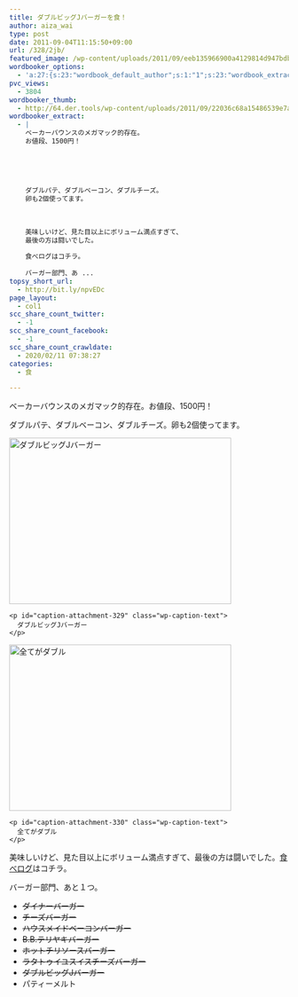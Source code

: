 ```yaml
---
title: ダブルビッグJバーガーを食！
author: aiza_wai
type: post
date: 2011-09-04T11:15:50+09:00
url: /328/2jb/
featured_image: /wp-content/uploads/2011/09/eeb135966900a4129814d947bdb3d5ae.png
wordbooker_options:
  - 'a:27:{s:23:"wordbook_default_author";s:1:"1";s:23:"wordbook_extract_length";s:3:"256";s:26:"wordbooker_publish_default";s:2:"on";s:21:"wordbooker_like_width";s:3:"250";s:25:"wordbook_fbshare_location";s:3:"top";s:24:"wordbook_fblike_location";s:3:"top";s:22:"wordbook_fblike_action";s:9:"recommend";s:27:"wordbook_fblike_colorscheme";s:4:"dark";s:20:"wordbook_fblike_font";s:5:"arial";s:22:"wordbook_fblike_button";s:12:"button_count";s:21:"wordbook_fblike_faces";s:5:"false";s:20:"wordbook_fblike_send";s:5:"false";s:18:"wordbook_attribute";s:12:"無印発信";s:29:"wordbook_republish_time_frame";s:2:"10";s:29:"wordbooker_status_update_text";s:35:": New blog post :  %title% - %link%";s:19:"wordbook_actionlink";s:3:"300";s:27:"wordbook_search_this_header";s:2:"on";s:32:"wordbook_description_meta_length";s:3:"350";s:20:"wordbook_comment_get";s:2:"on";s:21:"wordbook_comment_push";s:2:"on";s:18:"wordbook_page_post";s:15:"148216695246471";s:18:"wordbook_orandpage";s:1:"2";s:24:"wordbooker_comment_email";s:18:"aiaiaiya@gmail.com";s:18:"wordbook_noncename";s:10:"bd56c26e71";s:27:"wordbooker_publish_override";s:2:"on";s:23:"wordbook_scheduled_post";s:1:"0";s:17:"wordbook_new_post";s:1:"0";}'
pvc_views:
  - 3804
wordbooker_thumb:
  - http://64.der.tools/wp-content/uploads/2011/09/22036c68a15486539e7acea2fc8d2c77-400x300.jpg
wordbooker_extract:
  - |
    ベーカーバウンスのメガマック的存在。
    お値段、1500円！
    
    
    
    
    
    ダブルパテ、ダブルベーコン、ダブルチーズ。
    卵も2個使ってます。
    
    
    
    美味しいけど、見た目以上にボリューム満点すぎて、
    最後の方は闘いでした。
    
    食べログはコチラ。
    
    バーガー部門、あ ...
topsy_short_url:
  - http://bit.ly/npvEDc
page_layout:
  - col1
scc_share_count_twitter:
  - -1
scc_share_count_facebook:
  - -1
scc_share_count_crawldate:
  - 2020/02/11 07:38:27
categories:
  - 食

---
```

ベーカーバウンスのメガマック的存在。お値段、1500円！

<!--more-->

ダブルパテ、ダブルベーコン、ダブルチーズ。卵も2個使ってます。

<div class="photo">
  <div id="attachment_329" style="width: 410px" class="wp-caption aligncenter">
    <img aria-describedby="caption-attachment-329" class="wp-image-329 size-medium" title="ダブルビッグJバーガー" src="https://mujiota.com/wp-content/uploads/2011/09/22036c68a15486539e7acea2fc8d2c77-400x300.jpg" alt="ダブルビッグJバーガー" width="400" height="300" srcset="https://mujiota.com/wp-content/uploads/2011/09/22036c68a15486539e7acea2fc8d2c77-400x300.jpg 400w, https://mujiota.com/wp-content/uploads/2011/09/22036c68a15486539e7acea2fc8d2c77.jpg 640w" sizes="(max-width: 400px) 100vw, 400px" />
    
    <p id="caption-attachment-329" class="wp-caption-text">
      ダブルビッグJバーガー
    </p>
  </div>
</div>

<div class="photo">
  <div id="attachment_330" style="width: 410px" class="wp-caption aligncenter">
    <img aria-describedby="caption-attachment-330" class="wp-image-330 size-medium" title="全てがダブル" src="https://mujiota.com/wp-content/uploads/2011/09/ea626169815d99dabff67e564599e4ac-400x300.jpg" alt="全てがダブル" width="400" height="300" srcset="https://mujiota.com/wp-content/uploads/2011/09/ea626169815d99dabff67e564599e4ac-400x300.jpg 400w, https://mujiota.com/wp-content/uploads/2011/09/ea626169815d99dabff67e564599e4ac.jpg 640w" sizes="(max-width: 400px) 100vw, 400px" />
    
    <p id="caption-attachment-330" class="wp-caption-text">
      全てがダブル
    </p>
  </div>
</div>

美味しいけど、見た目以上にボリューム満点すぎて、最後の方は闘いでした。<a href="http://tabelog.com/rvwr/yutabe/rvwdtl/2722190/" target="_blank">食べログ</a>はコチラ。

バーガー部門、あと１つ。

  * <del datetime="2011-06-07T15:26:29+00:00">ダイナーバーガー</del>
  * <del datetime="2011-05-21T12:27:56+00:00">チーズバーガー</del>
  * <del datetime="2011-05-21T12:27:56+00:00">ハウスメイドベーコンバーガー</del>
  * <del datetime="2011-05-21T12:27:56+00:00">B.B.テリヤキバーガー</del>
  * <del datetime="2011-05-21T12:27:56+00:00">ホットチリソースバーガー</del>
  * <del datetime="2011-05-21T12:27:56+00:00">ラタトゥイユスイスチーズバーガー</del>
  * <del datetime="2011-09-04T10:31:05+00:00">ダブルビッグJバーガー</del>
  * パティーメルト